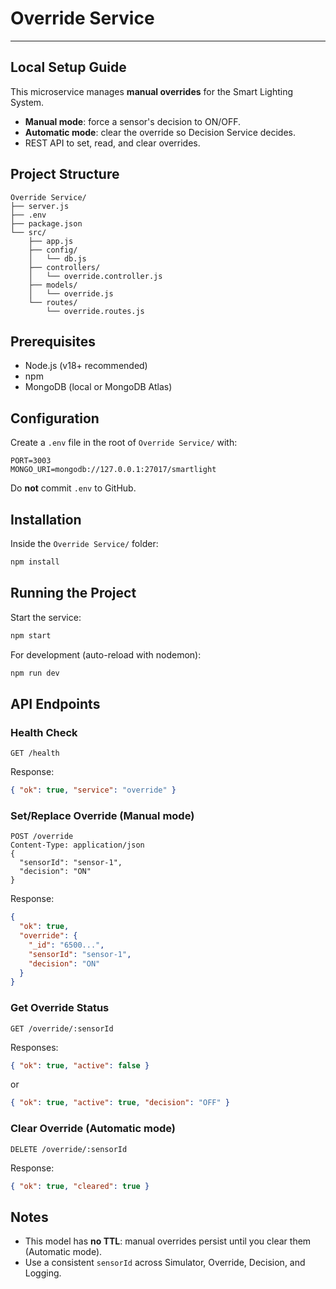 # Override Service
---
## Local Setup Guide

This microservice manages **manual overrides** for the Smart Lighting System.

- **Manual mode**: force a sensor's decision to ON/OFF.
- **Automatic mode**: clear the override so Decision Service decides.
- REST API to set, read, and clear overrides.

## Project Structure

```
Override Service/
├── server.js
├── .env
├── package.json
└── src/
    ├── app.js
    ├── config/
    │   └── db.js
    ├── controllers/
    │   └── override.controller.js
    ├── models/
    │   └── override.js
    └── routes/
        └── override.routes.js
```

## Prerequisites

- Node.js (v18+ recommended)
- npm
- MongoDB (local or MongoDB Atlas)

## Configuration

Create a `.env` file in the root of `Override Service/` with:

```env
PORT=3003
MONGO_URI=mongodb://127.0.0.1:27017/smartlight
```

Do **not** commit `.env` to GitHub.

## Installation

Inside the `Override Service/` folder:

```bash
npm install
```

## Running the Project

Start the service:

```bash
npm start
```

For development (auto-reload with nodemon):

```bash
npm run dev
```

## API Endpoints

### Health Check
```
GET /health
```
Response:
```json
{ "ok": true, "service": "override" }
```

### Set/Replace Override (Manual mode)
```
POST /override
Content-Type: application/json
{
  "sensorId": "sensor-1",
  "decision": "ON"
}
```
Response:
```json
{
  "ok": true,
  "override": {
    "_id": "6500...",
    "sensorId": "sensor-1",
    "decision": "ON"
  }
}
```

### Get Override Status
```
GET /override/:sensorId
```
Responses:
```json
{ "ok": true, "active": false }
```
or
```json
{ "ok": true, "active": true, "decision": "OFF" }
```

### Clear Override (Automatic mode)
```
DELETE /override/:sensorId
```
Response:
```json
{ "ok": true, "cleared": true }
```

## Notes

- This model has **no TTL**: manual overrides persist until you clear them (Automatic mode).
- Use a consistent `sensorId` across Simulator, Override, Decision, and Logging.
